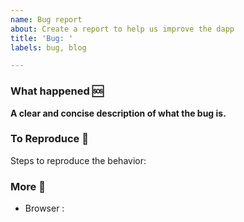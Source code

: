 ```yaml
---
name: Bug report
about: Create a report to help us improve the dapp
title: 'Bug: '
labels: bug, blog

---
```


### What happened 🆘
**A clear and concise description of what the bug is.**

### To Reproduce 🔂
Steps to reproduce the behavior:

### More 🔎
- Browser : 
